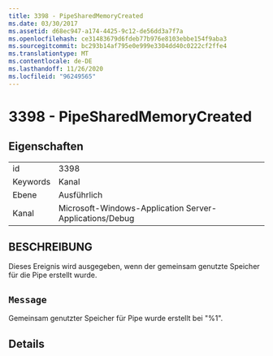 ```yaml
---
title: 3398 - PipeSharedMemoryCreated
ms.date: 03/30/2017
ms.assetid: d68ec947-a174-4425-9c12-de56dd3a7f7a
ms.openlocfilehash: ce31483679d6fdeb77b976e8103ebbe154f9aba3
ms.sourcegitcommit: bc293b14af795e0e999e3304dd40c0222cf2ffe4
ms.translationtype: MT
ms.contentlocale: de-DE
ms.lasthandoff: 11/26/2020
ms.locfileid: "96249565"
---
```

# <a name="3398---pipesharedmemorycreated"></a>3398 - PipeSharedMemoryCreated

## <a name="properties"></a>Eigenschaften  
  
|||  
|-|-|  
|id|3398|  
|Keywords|Kanal|  
|Ebene|Ausführlich|  
|Kanal|Microsoft-Windows-Application Server-Applications/Debug|  
  
## <a name="description"></a>BESCHREIBUNG  

 Dieses Ereignis wird ausgegeben, wenn der gemeinsam genutzte Speicher für die Pipe erstellt wurde.  
  
## <a name="message"></a>`Message`  

 Gemeinsam genutzter Speicher für Pipe wurde erstellt bei "%1".  
  
## <a name="details"></a>Details
